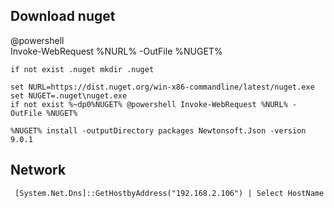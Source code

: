 ## Download nuget

@powershell  
Invoke-WebRequest %NURL% -OutFile %NUGET%

```
if not exist .nuget mkdir .nuget

set NURL=https://dist.nuget.org/win-x86-commandline/latest/nuget.exe
set NUGET=.nuget\nuget.exe
if not exist %~dp0%NUGET% @powershell Invoke-WebRequest %NURL% -OutFile %NUGET%

%NUGET% install -outputDirectory packages Newtonsoft.Json -version 9.0.1
```

## Network

```
 [System.Net.Dns]::GetHostbyAddress("192.168.2.106") | Select HostName
 
``` 